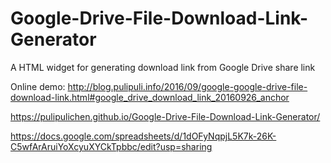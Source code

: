 # Google-Drive-File-Download-Link-Generator
A HTML widget for generating download link from Google Drive share link

Online demo: http://blog.pulipuli.info/2016/09/google-google-drive-file-download-link.html#google_drive_download_link_20160926_anchor

https://pulipulichen.github.io/Google-Drive-File-Download-Link-Generator/

https://docs.google.com/spreadsheets/d/1dOFyNqpjL5K7k-26K-C5wfArAruiYoXcyuXYCkTpbbc/edit?usp=sharing